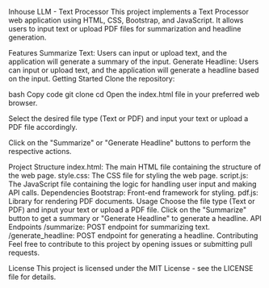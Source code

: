 Inhouse LLM - Text Processor
This project implements a Text Processor web application using HTML, CSS, Bootstrap, and JavaScript. It allows users to input text or upload PDF files for summarization and headline generation.

Features
Summarize Text: Users can input or upload text, and the application will generate a summary of the input.
Generate Headline: Users can input or upload text, and the application will generate a headline based on the input.
Getting Started
Clone the repository:

bash
Copy code
git clone <repository-url>
cd <repository-folder>
Open the index.html file in your preferred web browser.

Select the desired file type (Text or PDF) and input your text or upload a PDF file accordingly.

Click on the "Summarize" or "Generate Headline" buttons to perform the respective actions.

Project Structure
index.html: The main HTML file containing the structure of the web page.
style.css: The CSS file for styling the web page.
script.js: The JavaScript file containing the logic for handling user input and making API calls.
Dependencies
Bootstrap: Front-end framework for styling.
pdf.js: Library for rendering PDF documents.
Usage
Choose the file type (Text or PDF) and input your text or upload a PDF file.
Click on the "Summarize" button to get a summary or "Generate Headline" to generate a headline.
API Endpoints
/summarize: POST endpoint for summarizing text.
/generate_headline: POST endpoint for generating a headline.
Contributing
Feel free to contribute to this project by opening issues or submitting pull requests.

License
This project is licensed under the MIT License - see the LICENSE file for details.




